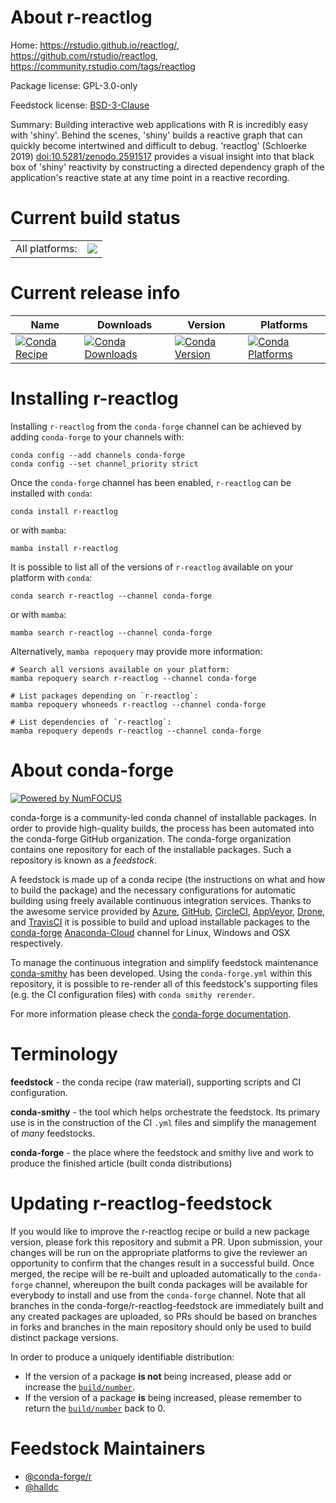 About r-reactlog
================

Home: https://rstudio.github.io/reactlog/, https://github.com/rstudio/reactlog, https://community.rstudio.com/tags/reactlog

Package license: GPL-3.0-only

Feedstock license: [BSD-3-Clause](https://github.com/conda-forge/r-reactlog-feedstock/blob/main/LICENSE.txt)

Summary: Building interactive web applications with R is incredibly easy with 'shiny'. Behind the scenes, 'shiny' builds a reactive graph that can quickly become intertwined and difficult to debug. 'reactlog'  (Schloerke 2019) <doi:10.5281/zenodo.2591517> provides a visual insight into that black box of 'shiny' reactivity by constructing a directed dependency graph of the application's reactive state at any time point in a reactive recording.

Current build status
====================


<table><tr><td>All platforms:</td>
    <td>
      <a href="https://dev.azure.com/conda-forge/feedstock-builds/_build/latest?definitionId=6590&branchName=main">
        <img src="https://dev.azure.com/conda-forge/feedstock-builds/_apis/build/status/r-reactlog-feedstock?branchName=main">
      </a>
    </td>
  </tr>
</table>

Current release info
====================

| Name | Downloads | Version | Platforms |
| --- | --- | --- | --- |
| [![Conda Recipe](https://img.shields.io/badge/recipe-r--reactlog-green.svg)](https://anaconda.org/conda-forge/r-reactlog) | [![Conda Downloads](https://img.shields.io/conda/dn/conda-forge/r-reactlog.svg)](https://anaconda.org/conda-forge/r-reactlog) | [![Conda Version](https://img.shields.io/conda/vn/conda-forge/r-reactlog.svg)](https://anaconda.org/conda-forge/r-reactlog) | [![Conda Platforms](https://img.shields.io/conda/pn/conda-forge/r-reactlog.svg)](https://anaconda.org/conda-forge/r-reactlog) |

Installing r-reactlog
=====================

Installing `r-reactlog` from the `conda-forge` channel can be achieved by adding `conda-forge` to your channels with:

```
conda config --add channels conda-forge
conda config --set channel_priority strict
```

Once the `conda-forge` channel has been enabled, `r-reactlog` can be installed with `conda`:

```
conda install r-reactlog
```

or with `mamba`:

```
mamba install r-reactlog
```

It is possible to list all of the versions of `r-reactlog` available on your platform with `conda`:

```
conda search r-reactlog --channel conda-forge
```

or with `mamba`:

```
mamba search r-reactlog --channel conda-forge
```

Alternatively, `mamba repoquery` may provide more information:

```
# Search all versions available on your platform:
mamba repoquery search r-reactlog --channel conda-forge

# List packages depending on `r-reactlog`:
mamba repoquery whoneeds r-reactlog --channel conda-forge

# List dependencies of `r-reactlog`:
mamba repoquery depends r-reactlog --channel conda-forge
```


About conda-forge
=================

[![Powered by
NumFOCUS](https://img.shields.io/badge/powered%20by-NumFOCUS-orange.svg?style=flat&colorA=E1523D&colorB=007D8A)](https://numfocus.org)

conda-forge is a community-led conda channel of installable packages.
In order to provide high-quality builds, the process has been automated into the
conda-forge GitHub organization. The conda-forge organization contains one repository
for each of the installable packages. Such a repository is known as a *feedstock*.

A feedstock is made up of a conda recipe (the instructions on what and how to build
the package) and the necessary configurations for automatic building using freely
available continuous integration services. Thanks to the awesome service provided by
[Azure](https://azure.microsoft.com/en-us/services/devops/), [GitHub](https://github.com/),
[CircleCI](https://circleci.com/), [AppVeyor](https://www.appveyor.com/),
[Drone](https://cloud.drone.io/welcome), and [TravisCI](https://travis-ci.com/)
it is possible to build and upload installable packages to the
[conda-forge](https://anaconda.org/conda-forge) [Anaconda-Cloud](https://anaconda.org/)
channel for Linux, Windows and OSX respectively.

To manage the continuous integration and simplify feedstock maintenance
[conda-smithy](https://github.com/conda-forge/conda-smithy) has been developed.
Using the ``conda-forge.yml`` within this repository, it is possible to re-render all of
this feedstock's supporting files (e.g. the CI configuration files) with ``conda smithy rerender``.

For more information please check the [conda-forge documentation](https://conda-forge.org/docs/).

Terminology
===========

**feedstock** - the conda recipe (raw material), supporting scripts and CI configuration.

**conda-smithy** - the tool which helps orchestrate the feedstock.
                   Its primary use is in the construction of the CI ``.yml`` files
                   and simplify the management of *many* feedstocks.

**conda-forge** - the place where the feedstock and smithy live and work to
                  produce the finished article (built conda distributions)


Updating r-reactlog-feedstock
=============================

If you would like to improve the r-reactlog recipe or build a new
package version, please fork this repository and submit a PR. Upon submission,
your changes will be run on the appropriate platforms to give the reviewer an
opportunity to confirm that the changes result in a successful build. Once
merged, the recipe will be re-built and uploaded automatically to the
`conda-forge` channel, whereupon the built conda packages will be available for
everybody to install and use from the `conda-forge` channel.
Note that all branches in the conda-forge/r-reactlog-feedstock are
immediately built and any created packages are uploaded, so PRs should be based
on branches in forks and branches in the main repository should only be used to
build distinct package versions.

In order to produce a uniquely identifiable distribution:
 * If the version of a package **is not** being increased, please add or increase
   the [``build/number``](https://docs.conda.io/projects/conda-build/en/latest/resources/define-metadata.html#build-number-and-string).
 * If the version of a package **is** being increased, please remember to return
   the [``build/number``](https://docs.conda.io/projects/conda-build/en/latest/resources/define-metadata.html#build-number-and-string)
   back to 0.

Feedstock Maintainers
=====================

* [@conda-forge/r](https://github.com/conda-forge/r/)
* [@halldc](https://github.com/halldc/)


